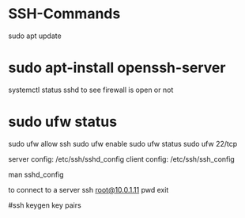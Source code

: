 # SSH-Commands
sudo apt update
# sudo apt-install openssh-server
systemctl status sshd
to see firewall is open or not 
# sudo ufw status
sudo ufw allow ssh
sudo ufw enable
sudo ufw status
sudo ufw 22/tcp 

server config: /etc/ssh/sshd_config
client config: /etc/ssh/ssh_config

man sshd_config

to connect to a server
ssh root@10.0.1.11
pwd
exit

#ssh keygen
key pairs







